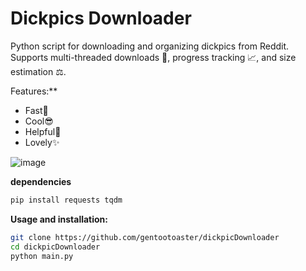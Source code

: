 # Dickpics Downloader
Python script for downloading and organizing dickpics from Reddit. Supports multi-threaded downloads 🚀, progress tracking 📈, and size estimation ⚖.

Features:**
- Fast🚀
- Cool😎
- Helpful💖
- Lovely✨

![image](https://github.com/user-attachments/assets/cd37837c-2618-43bf-9539-97465ca10966)

**dependencies**
```bash
pip install requests tqdm
```

**Usage and installation:**
```bash
git clone https://github.com/gentootoaster/dickpicDownloader
cd dickpicDownloader
python main.py
```
